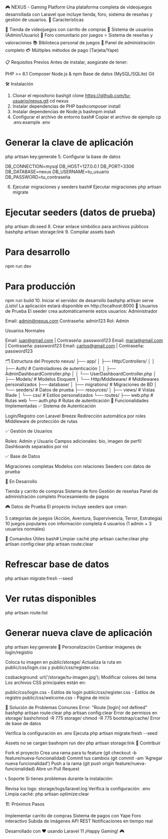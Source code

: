 🎮 NEXUS - Gaming Platform
Una plataforma completa de videojuegos desarrollada con Laravel que incluye tienda, foro, sistema de reseñas y gestión de usuarios.
🚀 Características

🛒 Tienda de videojuegos con carrito de compras
👥 Sistema de usuarios (Admin/Usuario)
💬 Foro comunitario por juegos
⭐ Sistema de reseñas y valoraciones
📚 Biblioteca personal de juegos
🎯 Panel de administración completo
💳 Múltiples métodos de pago (Tarjeta/Yape)

📋 Requisitos Previos
Antes de instalar, asegúrate de tener:

PHP >= 8.1
Composer
Node.js & npm
Base de datos (MySQL/SQLite)
Git

🛠️ Instalación
1. Clonar el repositorio
bashgit clone https://github.com/tu-usuario/nexus.git
cd nexus
2. Instalar dependencias de PHP
bashcomposer install
3. Instalar dependencias de Node.js
bashnpm install
4. Configurar el archivo de entorno
bash# Copiar el archivo de ejemplo
cp .env.example .env

# Generar la clave de aplicación
php artisan key:generate
5. Configurar la base de datos

DB_CONNECTION=mysql
DB_HOST=127.0.0.1
DB_PORT=3306
DB_DATABASE=nexus
DB_USERNAME=tu_usuario
DB_PASSWORD=tu_contraseña

6. Ejecutar migraciones y seeders
bash# Ejecutar migraciones
php artisan migrate

# Ejecutar seeders (datos de prueba)
php artisan db:seed
8. Crear enlace simbólico para archivos públicos
bashphp artisan storage:link
9. Compilar assets
bash

# Para desarrollo
npm run dev

# Para producción
npm run build
10. Iniciar el servidor de desarrollo
bashphp artisan serve
¡Listo! La aplicación estará disponible en http://localhost:8000
👤 Usuarios de Prueba
El seeder crea automáticamente estos usuarios:
Administrador

Email: admin@nexus.com
Contraseña: admin123
Rol: Admin

Usuarios Normales

Email: juan@gmail.com | Contraseña: password123
Email: maria@gmail.com | Contraseña: password123
Email: carlos@gmail.com | Contraseña: password123

🗂️ Estructura del Proyecto
nexus/
├── app/
│   ├── Http/Controllers/
│   │   ├── Auth/              # Controladores de autenticación
│   │   ├── AdminDashboardController.php
│   │   └── UserDashboardController.php
│   ├── Models/                # Modelos Eloquent
│   └── Http/Middleware/       # Middlewares personalizados
├── database/
│   ├── migrations/            # Migraciones de BD
│   └── seeders/              # Datos de prueba
├── resources/
│   ├── views/                # Vistas Blade
│   └── css/                  # Estilos personalizados
└── routes/
    ├── web.php               # Rutas web
    └── auth.php              # Rutas de autenticación
🎯 Funcionalidades Implementadas
✅ Sistema de Autenticación

 Login/Registro con Laravel Breeze
 Redirección automática por roles
 Middleware de protección de rutas

✅ Gestión de Usuarios

 Roles: Admin y Usuario
 Campos adicionales: bio, imagen de perfil
 Dashboards separados por rol

✅ Base de Datos

 Migraciones completas
 Modelos con relaciones
 Seeders con datos de prueba

🔄 En Desarrollo

 Tienda y carrito de compras
 Sistema de foro
 Gestión de reseñas
 Panel de administración completo
 Procesamiento de pagos

🎮 Datos de Prueba
El proyecto incluye seeders que crean:

5 categorías de juegos (Acción, Aventura, Supervivencia, Terror, Estrategia)
10 juegos populares con información completa
4 usuarios (1 admin + 3 usuarios normales)

🚨 Comandos Útiles
bash# Limpiar caché
php artisan cache:clear
php artisan config:clear
php artisan route:clear

# Refrescar base de datos
php artisan migrate:fresh --seed

# Ver rutas disponibles
php artisan route:list

# Generar nueva clave de aplicación
php artisan key:generate
🎨 Personalización
Cambiar imágenes de login/registro

Coloca tu imagen en public/storage/
Actualiza la ruta en public/css/login.css y public/css/register.css:

cssbackground: url('/storage/tu-imagen.jpg');
Modificar colores del tema
Los archivos CSS principales están en:

public/css/login.css - Estilos de login
public/css/register.css - Estilos de registro
public/css/welcome.css - Página de inicio

🐛 Solución de Problemas Comunes
Error: "Route [login] not defined"
bashphp artisan route:clear
php artisan config:clear
Error de permisos en storage/
bashchmod -R 775 storage/
chmod -R 775 bootstrap/cache/
Error de base de datos

Verifica la configuración en .env
Ejecuta php artisan migrate:fresh --seed

Assets no se cargan
bashnpm run dev
php artisan storage:link
🤝 Contribuir

Fork el proyecto
Crea una rama para tu feature (git checkout -b feature/nueva-funcionalidad)
Commit tus cambios (git commit -am 'Agregar nueva funcionalidad')
Push a la rama (git push origin feature/nueva-funcionalidad)
Abre un Pull Request

📞 Soporte
Si tienes problemas durante la instalación:

Revisa los logs: storage/logs/laravel.log
Verifica la configuración: .env
Limpia caché: php artisan optimize:clear

🏗️ Próximos Pasos

 Implementar carrito de compras
 Sistema de pagos con Yape
 Foro interactivo
 Subida de imágenes
 API REST
 Notificaciones en tiempo real


Desarrollado con ❤️ usando Laravel 11
¡Happy Gaming! 🎮